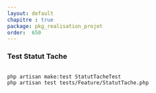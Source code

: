 ```yaml
---
layout: default
chapitre : true
package: pkg_realisation_projet
order:  650
---
```

### Test Statut Tache 
````bash

php artisan make:test StatutTacheTest
php artisan test tests/Feature/StatutTache.php

````
